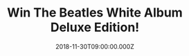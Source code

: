 ---
campaign-uuid: "c-fecf6823-7f31-4917-9ade-0758ddb7db5e"
type: "Competition"
category: "Music"
date: "2018-11-30T09:00:00.000Z"
end-date: "2018-12-30T23:59:00.000Z"
disable-form: false
is_promoted: false
has_entry_page: true
title: "Win The Beatles White Album Deluxe Edition!"
competition-description: "<p>This is the first time The Beatles ‘White Album’ has\
  \ been remixed and presented with an additional disc demo recordings. This is a\
  \ special edition and we want it to be yours! We are giving away the amazing Beatles\
  \ White Album Deluxe Edition box set to one of our lucky members!</p>\r\n<p>If that\
  \ sound like the perfect gift to you, click below for a chance to win!</p>"
hero-header: "Win The Beatles White Album Deluxe Edition!"
terms-confirmation: "N/A"
banner-img: "https://assets.expresslyapp.com/asset-5df3cd99-8186-40e1-b229-eb7c6e0b6389.jpg"
logo-left-href: "http://club.expressly.io"
logo-left-image: "https://assets.expresslyapp.com/asset-5083b5ba-246b-4f3d-ac12-ccb8be9f331f.jpg"
logo-left-title: "Expressly Club"
bg-image-hero: "https://assets.expresslyapp.com/asset-27722acc-18fc-40b9-b14e-3be1f7362ec7.jpg"
bg-image-first: "https://assets.expresslyapp.com/asset-beab5c50-2980-4c82-9ca4-3bf8eb013ed5.jpg"
bg-image-second: "https://assets.expresslyapp.com/asset-bf5e1a13-79bd-426d-a12e-ad5438a32e10.jpg"
section1-content: "<p>To create the new stereo audio mixes for ‘The White Album,’\
  \ Giles Martin and Sam Okell worked with an expert team of engineers and audio restoration\
  \ specialists at Abbey Road Studios in London. This 3CD ‘White Album’ release includes\
  \ Martin’s new stereo album mix. Martin’s new mix is guided by the album’s original\
  \ stereo mix produced by his father, George Martin.</p> <p>During the last week\
  \ of May 1968, The Beatles gathered at George’s house in Esher, Surrey, where they\
  \ recorded acoustic demos for 27 songs. Known as the Esher Demos, all 27 recordings\
  \ are also included in the 3CD Deluxe package, sourced from the original four-track\
  \ tapes.</p>"
section2-content: "<p>This Beatles Deluxe 3CD set is presented in an embossed digipack\
  \ with the fold-out poster and portrait photos, plus a 24-page booklet. Enter the\
  \ form below for a chance to win and get ready to enjoy the White Album once again!</p>"
entry-title: "Win The Beatles White Album Deluxe Edition!"
entry-content: "Enter the draw to win  The Beatles White Album Deluxe Edition before\
  \ 23:59 on 30th of December 2018."
has-winner: false
prize-description: "The Beatles White Album Deluxe Edition."
special-conditions: "Multiple entries are allowed up to one every day.\r\nThis competition\
  \ is also available on: https://aaa.nme.com/competitions/little-white-album-deluxe-edition"
country-restrictions:
- "GB"
---